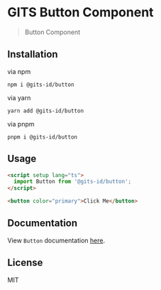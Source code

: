 # GITS Button Component

> Button Component

## Installation

via npm

```
npm i @gits-id/button
```

via yarn

```
yarn add @gits-id/button
```

via pnpm

```
pnpm i @gits-id/button
```

## Usage

```html
<script setup lang="ts">
  import Button from '@gits-id/button';
</script>

<button color="primary">Click Me</button>
```

## Documentation

View `Button` documentation [here](https://gits-ui.web.app/?path=/story/components-button--default).

## License

MIT
